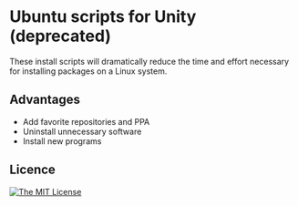 # Ubuntu scripts for Unity (deprecated)

These install scripts will dramatically reduce the time and effort necessary for installing packages on a Linux system.

## Advantages

* Add favorite repositories and PPA
* Uninstall unnecessary software
* Install new programs

## Licence
[![The MIT License](https://img.shields.io/badge/license-MIT-orange.svg?color=blue&style=flat-square)](http://opensource.org/licenses/MIT)
